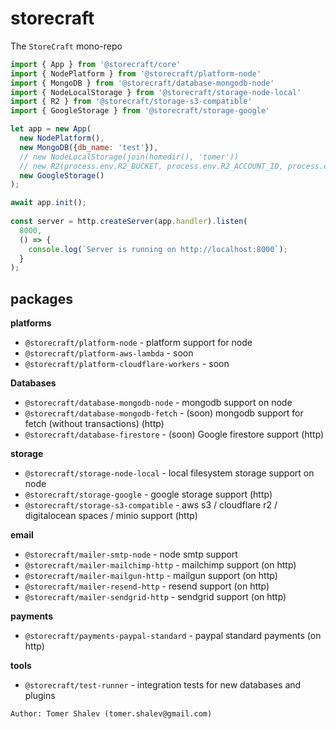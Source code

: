 # storecraft

The `StoreCraft` mono-repo

```js
import { App } from '@storecraft/core'
import { NodePlatform } from '@storecraft/platform-node'
import { MongoDB } from '@storecraft/database-mongodb-node'
import { NodeLocalStorage } from '@storecraft/storage-node-local'
import { R2 } from '@storecraft/storage-s3-compatible'
import { GoogleStorage } from '@storecraft/storage-google'

let app = new App(
  new NodePlatform(),
  new MongoDB({db_name: 'test'}),
  // new NodeLocalStorage(join(homedir(), 'tomer'))
  // new R2(process.env.R2_BUCKET, process.env.R2_ACCOUNT_ID, process.env.R2_ACCESS_KEY_ID, process.env.R2_SECRET_ACCESS_KEY )
  new GoogleStorage()
);

await app.init();
 
const server = http.createServer(app.handler).listen(
  8000,
  () => {
    console.log(`Server is running on http://localhost:8000`);
  }
);

```

## packages
**platforms**
- `@storecraft/platform-node` - platform support for node
- `@storecraft/platform-aws-lambda` - soon
- `@storecraft/platform-cloudflare-workers` - soon

**Databases**
- `@storecraft/database-mongodb-node` - mongodb support on node
- `@storecraft/database-mongodb-fetch` - (soon) mongodb support for fetch (without transactions) (http)
- `@storecraft/database-firestore` - (soon) Google firestore support (http)

**storage**
- `@storecraft/storage-node-local` - local filesystem storage support on node
- `@storecraft/storage-google` - google storage support (http)
- `@storecraft/storage-s3-compatible` - aws s3 / cloudflare r2 / digitalocean spaces / minio support (http)

**email**
- `@storecraft/mailer-smtp-node` - node smtp support
- `@storecraft/mailer-mailchimp-http` - mailchimp support (on http)
- `@storecraft/mailer-mailgun-http` - mailgun support (on http)
- `@storecraft/mailer-resend-http` - resend support (on http)
- `@storecraft/mailer-sendgrid-http` - sendgrid support (on http)

**payments**
- `@storecraft/payments-paypal-standard` - paypal standard payments (on http)

**tools**
- `@storecraft/test-runner` - integration tests for new databases and plugins

```text
Author: Tomer Shalev (tomer.shalev@gmail.com)
```
